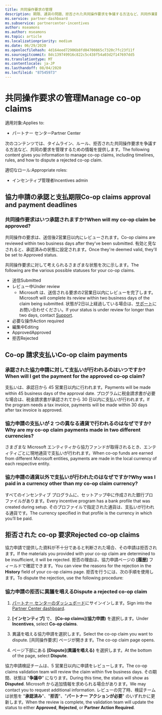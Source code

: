 ```yaml
---
title: 共同操作要求の管理
description: 期限、通貨の問題、拒否された共同操作要求を争議する方法など、共同作業要求プロセスについて理解します。
ms.service: partner-dashboard
ms.subservice: partnercenter-incentives
author: mseamons
ms.author: mseamons
ms.topic: article
ms.localizationpriority: medium
ms.date: 06/29/2020
ms.openlocfilehash: 4d164eed72906b8fd04700865c7320c7fc23f11f
ms.sourcegitcommit: 8dc139749916c822c5c438f54a03d2f147697dd5
ms.translationtype: MT
ms.contentlocale: ja-JP
ms.lasthandoff: 08/04/2020
ms.locfileid: "87545973"
---
```

# <a name="manage-co-op-claims"></a><span data-ttu-id="09685-103">共同操作要求の管理</span><span class="sxs-lookup"><span data-stu-id="09685-103">Manage co-op claims</span></span>

<span data-ttu-id="09685-104">適用対象:</span><span class="sxs-lookup"><span data-stu-id="09685-104">Applies to:</span></span>

- <span data-ttu-id="09685-105">パートナー センター</span><span class="sxs-lookup"><span data-stu-id="09685-105">Partner Center</span></span>

<span data-ttu-id="09685-106">次のコンテンツでは、タイムライン、ルール、拒否された共同操作要求を争議する方法など、共同の要求を管理するための情報を提供します。</span><span class="sxs-lookup"><span data-stu-id="09685-106">The following content gives you information to manage co-op claims, including timelines, rules, and how to dispute a rejected co-op claim.</span></span>

<span data-ttu-id="09685-107">適切なロール:</span><span class="sxs-lookup"><span data-stu-id="09685-107">Appropriate roles:</span></span>

- <span data-ttu-id="09685-108">インセンティブ管理者</span><span class="sxs-lookup"><span data-stu-id="09685-108">Incentives admin</span></span>

## <a name="co-op-claims-approval-and-payment-deadlines"></a><span data-ttu-id="09685-109">協力申請の承認と支払期限</span><span class="sxs-lookup"><span data-stu-id="09685-109">Co-op claims approval and payment deadlines</span></span>

### <a name="when-will-my-co-op-claim-be-approved"></a><span data-ttu-id="09685-110">共同操作要求はいつ承認されますか?</span><span class="sxs-lookup"><span data-stu-id="09685-110">When will my co-op claim be approved?</span></span>

<span data-ttu-id="09685-111">共同操作の要求は、送信後2営業日以内にレビューされます。</span><span class="sxs-lookup"><span data-stu-id="09685-111">Co-op claims are reviewed within two business days after they've been submitted.</span></span> <span data-ttu-id="09685-112">有効と見なされると、承認済みの状態に設定されます。</span><span class="sxs-lookup"><span data-stu-id="09685-112">Once they're deemed valid, they'll be set to Approved status.</span></span>  

<span data-ttu-id="09685-113">共同操作要求に対して考えられるさまざまな状態を次に示します。</span><span class="sxs-lookup"><span data-stu-id="09685-113">The following are the various possible statuses for your co-op claims.</span></span>

- <span data-ttu-id="09685-114">送信</span><span class="sxs-lookup"><span data-stu-id="09685-114">Submitted</span></span>
- <span data-ttu-id="09685-115">レビュー中</span><span class="sxs-lookup"><span data-stu-id="09685-115">Under review</span></span>
  - <span data-ttu-id="09685-116">Microsoft は、送信される要求の2営業日以内にレビューを完了します。</span><span class="sxs-lookup"><span data-stu-id="09685-116">Microsoft will complete its review within two business days of the claim being submitted.</span></span> <span data-ttu-id="09685-117">状態が2日以上経過している場合は、[サポート](https://partner.microsoft.com/dashboard/support/incentives/servicerequests?category=incentives)にお問い合わせください。</span><span class="sxs-lookup"><span data-stu-id="09685-117">If your status is under review for longer than two days, contact [Support](https://partner.microsoft.com/dashboard/support/incentives/servicerequests?category=incentives).</span></span>
- <span data-ttu-id="09685-118">必要な操作</span><span class="sxs-lookup"><span data-stu-id="09685-118">Action required</span></span>
- <span data-ttu-id="09685-119">編集中</span><span class="sxs-lookup"><span data-stu-id="09685-119">Editing</span></span>
- <span data-ttu-id="09685-120">Approved</span><span class="sxs-lookup"><span data-stu-id="09685-120">Approved</span></span>
- <span data-ttu-id="09685-121">拒否</span><span class="sxs-lookup"><span data-stu-id="09685-121">Rejected</span></span>

## <a name="co-op-claim-payments"></a><span data-ttu-id="09685-122">Co-op 請求支払い</span><span class="sxs-lookup"><span data-stu-id="09685-122">Co-op claim payments</span></span>

### <a name="when-will-i-get-the-payment-for-the-approved-co-op-claim"></a><span data-ttu-id="09685-123">承認された協力申請に対して支払いが行われるのはいつですか?</span><span class="sxs-lookup"><span data-stu-id="09685-123">When will I get the payment for the approved co-op claim?</span></span>

<span data-ttu-id="09685-124">支払いは、承認日から 45 営業日以内に行われます。</span><span class="sxs-lookup"><span data-stu-id="09685-124">Payments will be made within 45 business days of the approval date.</span></span> <span data-ttu-id="09685-125">プログラムに税金請求書が必要な場合は、税金請求書が承認されてから 30 日以内に支払いが行われます。</span><span class="sxs-lookup"><span data-stu-id="09685-125">If the program needs a tax invoice, payments will be made within 30 days after tax invoice is approved.</span></span>

### <a name="why-are-my-co-op-claim-payments-made-in-two-different-currencies"></a><span data-ttu-id="09685-126">協力申請の支払いが 2 つの異なる通貨で行われるのはなぜですか?</span><span class="sxs-lookup"><span data-stu-id="09685-126">Why are my co-op claim payments made in two different currencies?</span></span>

<span data-ttu-id="09685-127">さまざまな Microsoft エンティティから協力ファンドが取得されるとき、エンティティごとに現地通貨で支払いが行われます。</span><span class="sxs-lookup"><span data-stu-id="09685-127">When co-op funds are earned from different Microsoft entities, payments are made in the local currency of each respective entity.</span></span>  

### <a name="why-was-i-paid-in-a-currency-other-than-my-co-op-claim-currency"></a><span data-ttu-id="09685-128">協力申請の通貨以外で支払いが行われたのはなぜですか?</span><span class="sxs-lookup"><span data-stu-id="09685-128">Why was I paid in a currency other than my co-op claim currency?</span></span>

<span data-ttu-id="09685-129">すべてのインセンティブ プログラムに、セットアップ中に作成された銀行プロファイルがあります。</span><span class="sxs-lookup"><span data-stu-id="09685-129">Every incentive program has a bank profile that was created during setup.</span></span> <span data-ttu-id="09685-130">そのプロファイルで指定された通貨は、支払いが行われる通貨です。</span><span class="sxs-lookup"><span data-stu-id="09685-130">The currency specified in that profile is the currency in which you’ll be paid.</span></span>

## <a name="rejected-co-op-claims"></a><span data-ttu-id="09685-131">拒否された co-op 要求</span><span class="sxs-lookup"><span data-stu-id="09685-131">Rejected co-op claims</span></span>

<span data-ttu-id="09685-132">協力申請で提供した資料が不十分であると判断された場合、その申請は拒否されます。</span><span class="sxs-lookup"><span data-stu-id="09685-132">If the materials you provided with your co-op claim are determined to be insufficient, it will be rejected.</span></span> <span data-ttu-id="09685-133">拒否の理由は、協力申請ページの **[履歴]** フィールドで確認できます。</span><span class="sxs-lookup"><span data-stu-id="09685-133">You can view the reasons for the rejection in the **History** field of your co-op claims page.</span></span> <span data-ttu-id="09685-134">拒否を行うには、次の手順を使用します。</span><span class="sxs-lookup"><span data-stu-id="09685-134">To dispute the rejection, use the following procedure:</span></span>

### <a name="dispute-a-rejected-co-op-claim"></a><span data-ttu-id="09685-135">協力申請の拒否に異議を唱える</span><span class="sxs-lookup"><span data-stu-id="09685-135">Dispute a rejected co-op claim</span></span>

1. <span data-ttu-id="09685-136">[パートナー センターのダッシュボード](https://partner.microsoft.com/dashboard/)にサインインします。</span><span class="sxs-lookup"><span data-stu-id="09685-136">Sign into the [Partner Center dashboard](https://partner.microsoft.com/dashboard/).</span></span>

2. <span data-ttu-id="09685-137">**[インセンティブ]** で、 **[Co-op claims]\(協力申請\)** を選択します。</span><span class="sxs-lookup"><span data-stu-id="09685-137">Under **Incentives**, select **Co-op claims**.</span></span>

3. <span data-ttu-id="09685-138">異議を唱える協力申請を選択します。</span><span class="sxs-lookup"><span data-stu-id="09685-138">Select the co-op claim you want to dispute.</span></span> <span data-ttu-id="09685-139">[共同操作要求] ページが開きます。</span><span class="sxs-lookup"><span data-stu-id="09685-139">The co-op claim page opens.</span></span>

4. <span data-ttu-id="09685-140">ページ下部にある **[Dispute]\(異議を唱える\)** を選択します。</span><span class="sxs-lookup"><span data-stu-id="09685-140">At the bottom of the page, select **Dispute**.</span></span>

<span data-ttu-id="09685-141">協力申請検証チームは、5 営業日以内に申請をレビューします。</span><span class="sxs-lookup"><span data-stu-id="09685-141">The co-op claims validation team will review the claim within five business days.</span></span> <span data-ttu-id="09685-142">その期間、状態は "**争議中**" になります。</span><span class="sxs-lookup"><span data-stu-id="09685-142">During this time, the status will show as **Disputed**.</span></span> <span data-ttu-id="09685-143">Microsoft から追加情報を求められる場合があります。</span><span class="sxs-lookup"><span data-stu-id="09685-143">We may contact you to request additional information.</span></span> <span data-ttu-id="09685-144">レビューの完了時、検証チームは状態を "**承認済み**"、"**拒否**"、"**パートナー アクションが必要**" のいずれかに更新します。</span><span class="sxs-lookup"><span data-stu-id="09685-144">When the review is complete, the validation team will update the status to either **Approved**, **Rejected**, or **Partner Action Required**.</span></span>
